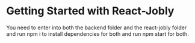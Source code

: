 # Getting Started with React-Jobly
You need to enter into both the backend folder and the react-jobly folder and run npm i to install dependencies for both and run npm start for both.
